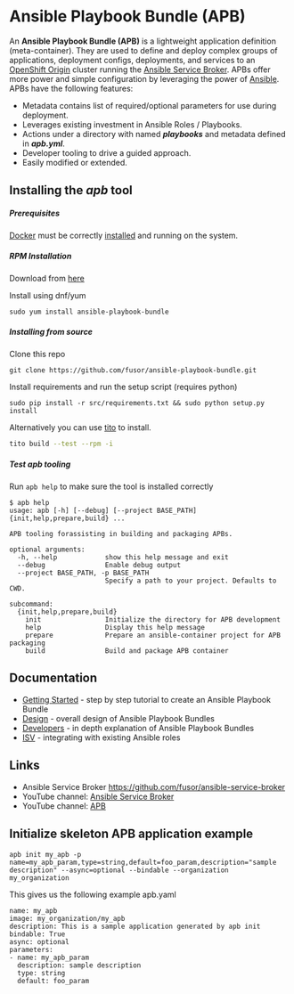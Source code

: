 # Ansible Playbook Bundle (APB)

An **Ansible Playbook Bundle (APB)** is a lightweight application definition (meta-container). They are used to define and deploy complex groups of applications, deployment configs, deployments, and services to an [OpenShift Origin](https://github.com/OpenShift/origin) cluster running the [Ansible Service Broker](https://github.com/fusor/ansible-service-broker).  APBs offer more power and simple configuration by leveraging the power of [Ansible](https://www.ansible.com/). APBs have the following features:

* Metadata contains list of required/optional parameters for use during deployment.
* Leverages existing investment in Ansible Roles / Playbooks.
* Actions under a directory with named  **_playbooks_** and metadata defined in **_apb.yml_**.
* Developer tooling to drive a guided approach.
* Easily modified or extended.

## Installing the ***apb*** tool
##### Prerequisites
[Docker](https://www.docker.com/) must be correctly [installed](https://docs.docker.com/engine/installation/) and running on the system.

##### RPM Installation
[TODO]: # (fill in real download link)
Download from [here](????)

Install using dnf/yum
```
sudo yum install ansible-playbook-bundle
```

##### Installing from source
Clone this repo
```
git clone https://github.com/fusor/ansible-playbook-bundle.git
```
Install requirements and run the setup script (requires python)
```
sudo pip install -r src/requirements.txt && sudo python setup.py install
```
Alternatively you can use [tito](http://github.com/dgoodwin/tito) to install.
```bash
tito build --test --rpm -i
```

##### Test apb tooling
Run `apb help` to make sure the tool is installed correctly
```
$ apb help
usage: apb [-h] [--debug] [--project BASE_PATH] {init,help,prepare,build} ...

APB tooling forassisting in building and packaging APBs.

optional arguments:
  -h, --help            show this help message and exit
  --debug               Enable debug output
  --project BASE_PATH, -p BASE_PATH
                        Specify a path to your project. Defaults to CWD.

subcommand:
  {init,help,prepare,build}
    init                Initialize the directory for APB development
    help                Display this help message
    prepare             Prepare an ansible-container project for APB packaging
    build               Build and package APB container

```

## Documentation
* [Getting Started](docs/getting_started.md) - step by step tutorial to create an Ansible Playbook Bundle
* [Design](docs/design.md) - overall design of Ansible Playbook Bundles
* [Developers](docs/developers.md) - in depth explanation of Ansible Playbook Bundles
* [ISV](docs/isv.md) - integrating with existing Ansible roles

<a name="links"></a>
## Links
* Ansible Service Broker [https://github.com/fusor/ansible-service-broker ](https://github.com/fusor/ansible-service-broker)
* YouTube channel: [Ansible Service Broker](https://www.youtube.com/channel/UC04eOMIMiV06_RSZPb4OOBw)
* YouTube channel: [APB](https://www.youtube.com/channel/UCE0uKh7SmjsOL3Zv0jnhgaA)

## Initialize skeleton APB application example
```
apb init my_apb -p name=my_apb_param,type=string,default=foo_param,description="sample description" --async=optional --bindable --organization my_organization
```

This gives us the following example apb.yaml 
```
name: my_apb
image: my_organization/my_apb
description: This is a sample application generated by apb init
bindable: True
async: optional
parameters:
- name: my_apb_param
  description: sample description
  type: string
  default: foo_param
